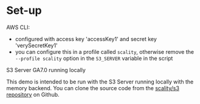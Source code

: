 # Set-up

AWS CLI: 
- configured with access key 'accessKey1' and secret key 'verySecretKey1'
- you can configure this in a profile called `scality`, otherwise remove the `--profile scality` option in the `S3_SERVER` variable in the script

S3 Server GA7.0 running locally

This demo is intended to be run with the S3 Server running locally with the memory backend. You can clone the source code from the [scality/s3 repository](https://github.com/scality/S3) on Github.
